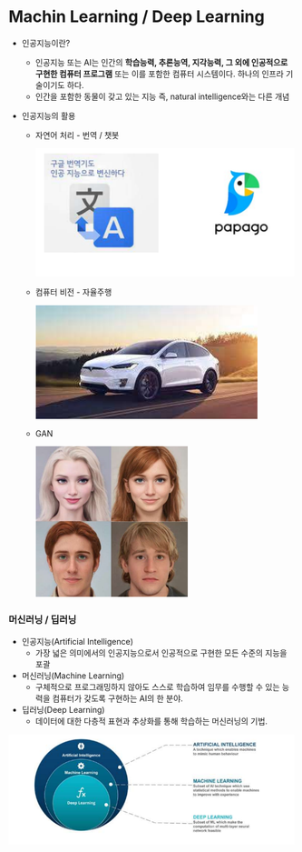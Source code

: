 # Machin Learning / Deep Learning

- 인공지능이란?

  - 인공지능 또는 AI는 인간의 <b>학습능력, 추론능역, 지각능력, 그 외에 인공적으로 구현한 컴퓨터 프로그램</b> 또는 이를 포함한 컴퓨터 시스템이다. 하나의 인프라 기술이기도 하다.
  - 인간을 포함한 동물이 갖고 있는 지능 즉, natural intelligence와는 다른 개념

- 인공지능의 활용

  - 자연어 처리 - 번역 / 챗봇

    ![image-20220723090533791](ML_DL.assets/image-20220723090533791-16585357320051.png)

  - 컴퓨터 비전 - 자율주행

    ![image-20220723090608378](ML_DL.assets/image-20220723090608378.png)

  - GAN

    ![image-20220723090637186](ML_DL.assets/image-20220723090637186.png)



### 머신러닝 / 딥러닝

- 인공지능(Artificial Intelligence)
  - 가장 넓은 의미에서의 인공지능으로서 인공적으로 구현한 모든 수준의 지능을 포괄
- 머신러닝(Machine Learning)
  - 구체적으로 프로그래밍하지 않아도 스스로 학습하여 임무를 수행할 수 있는 능력을 컴퓨터가 갖도록 구현하는 AI의 한 분야.
- 딥러닝(Deep Learning)
  - 데이터에 대한 다층적 표현과 추상화를 통해 학습하는 머신러닝의 기법.

![image-20220723091224548](ML_DL.assets/image-20220723091224548.png)